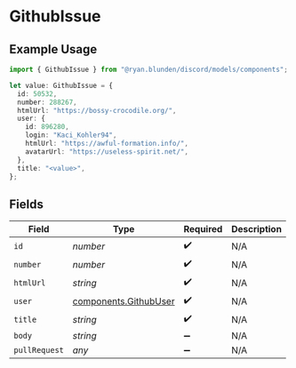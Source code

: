 # GithubIssue

## Example Usage

```typescript
import { GithubIssue } from "@ryan.blunden/discord/models/components";

let value: GithubIssue = {
  id: 50532,
  number: 288267,
  htmlUrl: "https://bossy-crocodile.org/",
  user: {
    id: 896280,
    login: "Kaci_Kohler94",
    htmlUrl: "https://awful-formation.info/",
    avatarUrl: "https://useless-spirit.net/",
  },
  title: "<value>",
};
```

## Fields

| Field                                                          | Type                                                           | Required                                                       | Description                                                    |
| -------------------------------------------------------------- | -------------------------------------------------------------- | -------------------------------------------------------------- | -------------------------------------------------------------- |
| `id`                                                           | *number*                                                       | :heavy_check_mark:                                             | N/A                                                            |
| `number`                                                       | *number*                                                       | :heavy_check_mark:                                             | N/A                                                            |
| `htmlUrl`                                                      | *string*                                                       | :heavy_check_mark:                                             | N/A                                                            |
| `user`                                                         | [components.GithubUser](../../models/components/githubuser.md) | :heavy_check_mark:                                             | N/A                                                            |
| `title`                                                        | *string*                                                       | :heavy_check_mark:                                             | N/A                                                            |
| `body`                                                         | *string*                                                       | :heavy_minus_sign:                                             | N/A                                                            |
| `pullRequest`                                                  | *any*                                                          | :heavy_minus_sign:                                             | N/A                                                            |